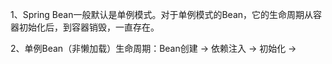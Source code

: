 1、Spring Bean一般默认是单例模式。对于单例模式的Bean，它的生命周期从容器初始化后，到容器销毁，一直存在。

2、单例Bean（非懒加载）生命周期：Bean创建 -> 依赖注入 -> 初始化 ->
